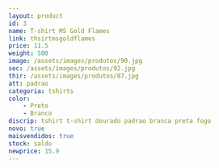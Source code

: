 ```yaml
---
layout: product
id: 3
name: T-shirt MS Gold Flames 
link: thsirtmsgoldflames
price: 11.5
weight: 500
image: /assets/images/produtos/90.jpg
sec: /assets/images/produtos/92.jpg
thir: /assets/images/produtos/87.jpg
att: padrao
categoria: tshirts
color:
    - Preto
    - Branco
discrip: tshirt t-shirt dourado padrao branca preta fogo
novo: true
maisvendidos: true
stock: saldo
newprice: 15.9
---
```

